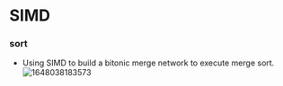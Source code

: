 # SIMD

### sort
- Using SIMD to build a bitonic merge network to execute merge sort.
![1648038183573](https://user-images.githubusercontent.com/13758273/159698481-e064a0ad-0c68-467e-8c8f-bf0deb0f92c9.jpg)
